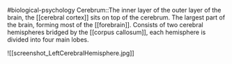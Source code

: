 #biological-psychology 
Cerebrum::The inner layer of the outer layer of the brain, the [[cerebral cortex]] sits on top of the cerebrum. The largest part of the brain, forming most of the [[forebrain]]. Consists of two cerebral hemispheres bridged by the [[corpus callosum]], each hemisphere is divided into four main lobes.

![[screenshot_LeftCerebralHemisphere.jpg]]